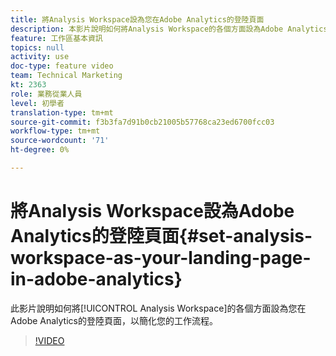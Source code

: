 ```yaml
---
title: 將Analysis Workspace設為您在Adobe Analytics的登陸頁面
description: 本影片說明如何將Analysis Workspace的各個方面設為Adobe Analytics的登陸頁面，以簡化您的工作流程。
feature: 工作區基本資訊
topics: null
activity: use
doc-type: feature video
team: Technical Marketing
kt: 2363
role: 業務從業人員
level: 初學者
translation-type: tm+mt
source-git-commit: f3b3fa7d91b0cb21005b57768ca23ed6700fcc03
workflow-type: tm+mt
source-wordcount: '71'
ht-degree: 0%

---
```



# 將Analysis Workspace設為Adobe Analytics的登陸頁面{#set-analysis-workspace-as-your-landing-page-in-adobe-analytics}

此影片說明如何將[!UICONTROL Analysis Workspace]的各個方面設為您在Adobe Analytics的登陸頁面，以簡化您的工作流程。

>[!VIDEO](https://video.tv.adobe.com/v/25459/?quality=12)
